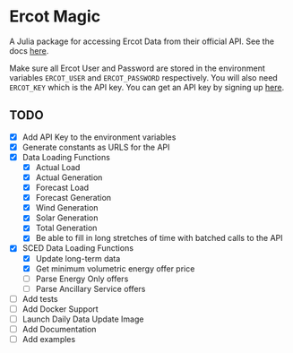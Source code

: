 # Ercot Magic

A Julia package for accessing Ercot Data from their official API. See the docs [here](docspage.com).

Make sure all Ercot User and Password are stored in the environment variables `ERCOT_USER` and `ERCOT_PASSWORD` respectively. You will also need `ERCOT_KEY` which is the API key. You can get an API key by signing up [here](https://developer.ercot.com/applications/pubapi/user-guide/registration-and-authentication/).

## TODO 
- [X] Add API Key to the environment variables
- [X] Generate constants as URLS for the API
- [X] Data Loading Functions
    - [X] Actual Load
    - [X] Actual Generation
    - [X] Forecast Load
    - [X] Forecast Generation
    - [X] Wind Generation
    - [X] Solar Generation
    - [X] Total Generation
    - [X] Be able to fill in long stretches of time with batched calls to the API
- [X] SCED Data Loading Functions
    - [X] Update long-term data 
    - [X] Get minimum volumetric energy offer price
    - [ ] Parse Energy Only offers
    - [ ] Parse Ancillary Service offers
- [ ] Add tests
- [ ] Add Docker Support
- [ ] Launch Daily Data Update Image
- [ ] Add Documentation
- [ ] Add examples